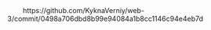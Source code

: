 <!DOCTYPE html >
<html>
    <head>
        <meta charset=“utf-8” />
        <title>携帯画像</title>
    </head>
    <body>
        https://github.com/KyknaVerniy/web-3/commit/0498a706dbd8b99e94084a1b8cc1146c94e4eb7d
    </body>
</html>
